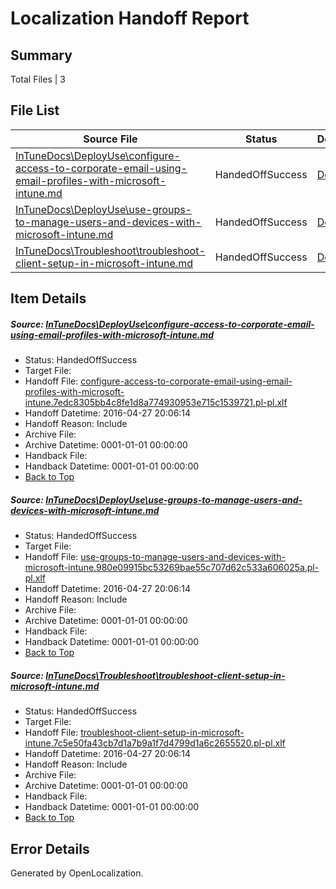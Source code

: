 # <a name='report-top'></a> Localization Handoff Report

## Summary
 Total Files | 3

## File List
 Source File | Status | Details 
 ----------- | ------ | ------- 
 [InTuneDocs\DeployUse\configure-access-to-corporate-email-using-email-profiles-with-microsoft-intune.md](https://github.com/Microsoft/IntuneDocs-pr/blob/40afa8bd45f6c7c141af8619460fe4a4f7eabced/InTuneDocs/DeployUse/configure-access-to-corporate-email-using-email-profiles-with-microsoft-intune.md) | HandedOffSuccess | [Details](#cce03dfd821efc0bfdce74e0799f8b52bfea1fd318)
 [InTuneDocs\DeployUse\use-groups-to-manage-users-and-devices-with-microsoft-intune.md](https://github.com/Microsoft/IntuneDocs-pr/blob/6e8ab8f685415f50098dcbfd60364c837d1e91c1/InTuneDocs/DeployUse/use-groups-to-manage-users-and-devices-with-microsoft-intune.md) | HandedOffSuccess | [Details](#8171cfb1aa7143019f7d6fdf35f2107aeb05a6a7267)
 [InTuneDocs\Troubleshoot\troubleshoot-client-setup-in-microsoft-intune.md](https://github.com/Microsoft/IntuneDocs-pr/blob/5a5d577f91c89975e1ced72cc47862a40991ee38/InTuneDocs/Troubleshoot/troubleshoot-client-setup-in-microsoft-intune.md) | HandedOffSuccess | [Details](#3621fd90abb93dcc6969f091272fde45347a06c81099)

## Item Details
##### <a name='cce03dfd821efc0bfdce74e0799f8b52bfea1fd318'></a> Source: [InTuneDocs\DeployUse\configure-access-to-corporate-email-using-email-profiles-with-microsoft-intune.md](https://github.com/Microsoft/IntuneDocs-pr/blob/40afa8bd45f6c7c141af8619460fe4a4f7eabced/InTuneDocs/DeployUse/configure-access-to-corporate-email-using-email-profiles-with-microsoft-intune.md)
* Status: HandedOffSuccess
* Target File: 
* Handoff File: [configure-access-to-corporate-email-using-email-profiles-with-microsoft-intune.7edc8305bb4c8fe1d8a774930953e715c1539721.pl-pl.xlf](https://github.com/Microsoft/EM.handoff/blob/57e86797514f297d93ec76b73811a86f2a349bf8/ol-handoff/Microsoft/IntuneDocs-pr.pl-pl/master/configure-access-to-corporate-email-using-email-profiles-with-microsoft-intune.7edc8305bb4c8fe1d8a774930953e715c1539721.pl-pl.xlf)
* Handoff Datetime: 2016-04-27 20:06:14
* Handoff Reason: Include
* Archive File: 
* Archive Datetime: 0001-01-01 00:00:00
* Handback File: 
* Handback Datetime: 0001-01-01 00:00:00
* [Back to Top](#report-top)

##### <a name='8171cfb1aa7143019f7d6fdf35f2107aeb05a6a7267'></a> Source: [InTuneDocs\DeployUse\use-groups-to-manage-users-and-devices-with-microsoft-intune.md](https://github.com/Microsoft/IntuneDocs-pr/blob/6e8ab8f685415f50098dcbfd60364c837d1e91c1/InTuneDocs/DeployUse/use-groups-to-manage-users-and-devices-with-microsoft-intune.md)
* Status: HandedOffSuccess
* Target File: 
* Handoff File: [use-groups-to-manage-users-and-devices-with-microsoft-intune.980e09915bc53269bae55c707d62c533a606025a.pl-pl.xlf](https://github.com/Microsoft/EM.handoff/blob/57e86797514f297d93ec76b73811a86f2a349bf8/ol-handoff/Microsoft/IntuneDocs-pr.pl-pl/master/use-groups-to-manage-users-and-devices-with-microsoft-intune.980e09915bc53269bae55c707d62c533a606025a.pl-pl.xlf)
* Handoff Datetime: 2016-04-27 20:06:14
* Handoff Reason: Include
* Archive File: 
* Archive Datetime: 0001-01-01 00:00:00
* Handback File: 
* Handback Datetime: 0001-01-01 00:00:00
* [Back to Top](#report-top)

##### <a name='3621fd90abb93dcc6969f091272fde45347a06c81099'></a> Source: [InTuneDocs\Troubleshoot\troubleshoot-client-setup-in-microsoft-intune.md](https://github.com/Microsoft/IntuneDocs-pr/blob/5a5d577f91c89975e1ced72cc47862a40991ee38/InTuneDocs/Troubleshoot/troubleshoot-client-setup-in-microsoft-intune.md)
* Status: HandedOffSuccess
* Target File: 
* Handoff File: [troubleshoot-client-setup-in-microsoft-intune.7c5e50fa43cb7d1a7b9a1f7d4799d1a6c2655520.pl-pl.xlf](https://github.com/Microsoft/EM.handoff/blob/57e86797514f297d93ec76b73811a86f2a349bf8/ol-handoff/Microsoft/IntuneDocs-pr.pl-pl/master/troubleshoot-client-setup-in-microsoft-intune.7c5e50fa43cb7d1a7b9a1f7d4799d1a6c2655520.pl-pl.xlf)
* Handoff Datetime: 2016-04-27 20:06:14
* Handoff Reason: Include
* Archive File: 
* Archive Datetime: 0001-01-01 00:00:00
* Handback File: 
* Handback Datetime: 0001-01-01 00:00:00
* [Back to Top](#report-top)


## Error Details

Generated by OpenLocalization.
